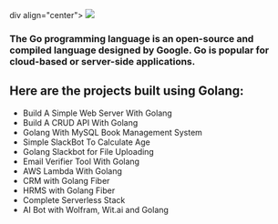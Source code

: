 div align="center">
  <img src="./golang.gif"/>
</div>

### The Go programming language is an open-source and compiled language designed by Google. Go is popular for cloud-based or server-side applications.

## Here are the projects built using Golang:

-    Build A Simple Web Server With Golang
-    Build A CRUD API With Golang
-    Golang With MySQL Book Management System
-    Simple SlackBot To Calculate Age
-    Golang Slackbot for File Uploading
-    Email Verifier Tool With Golang
-    AWS Lambda With Golang
-    CRM with Golang Fiber
-    HRMS with Golang Fiber
-    Complete Serverless Stack
-    AI Bot with Wolfram, Wit.ai and Golang

